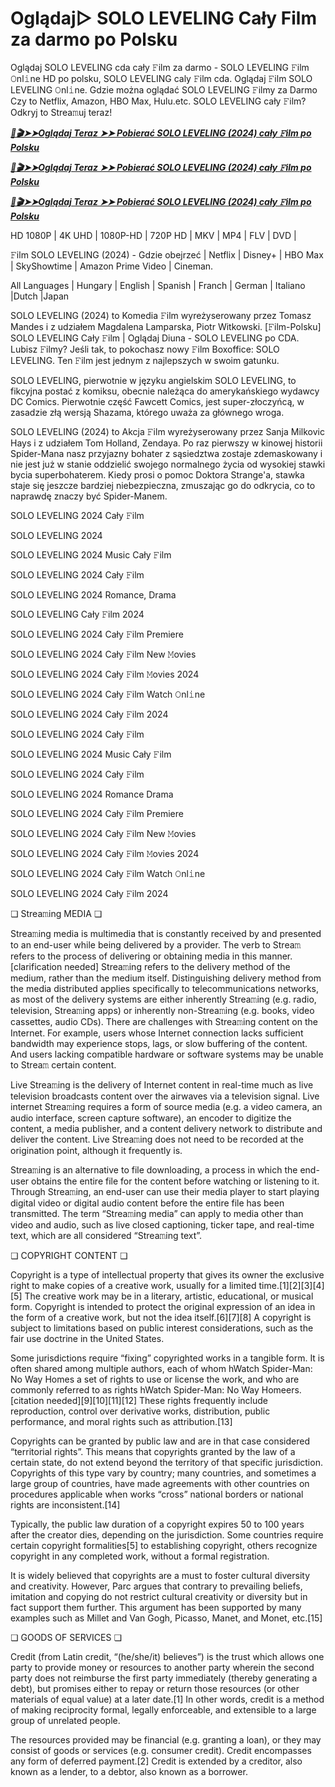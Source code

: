 # Oglądaj▷ SOLO LEVELING Cały Film za darmo po Polsku

Oglądaj SOLO LEVELING cda cały 𝙵ilm za darmo - SOLO LEVELING 𝙵ilm 𝙾nl𝚒ne HD po polsku, SOLO LEVELING caly 𝙵ilm cda. Oglądaj 𝙵ilm SOLO LEVELING 𝙾nl𝚒ne. Gdzie można oglądać SOLO LEVELING 𝙵ilmy za Darmo Czy to Netflix, Amazon, HBO Max, Hulu.etc. SOLO LEVELING cały 𝙵ilm? Odkryj to Strea𝚖uj teraz!


<p><b><I><a href="http://r-movies.com/pl/movie/1357633/solo-leveling-reawakening-gitcodepl">📀🎬➤➤Oglądaj Teraz ➤➤ Pobierać SOLO LEVELING (2024) cały 𝙵ilm po Polsku</a></I></b></p>

<p><b><I><a href="http://r-movies.com/pl/movie/1357633/solo-leveling-reawakening-gitcodepl">📀🎬➤➤Oglądaj Teraz ➤➤ Pobierać SOLO LEVELING (2024) cały 𝙵ilm po Polsku</a></I></b></p>

<p><b><I><a href="http://r-movies.com/pl/movie/1357633/solo-leveling-reawakening-gitcodepl">📀🎬➤➤Oglądaj Teraz ➤➤ Pobierać SOLO LEVELING (2024) cały 𝙵ilm po Polsku</a></I></b></p>


HD 1080P | 4K UHD | 1080P-HD | 720P HD | MKV | MP4 | FLV | DVD |

𝙵ilm SOLO LEVELING (2024) - Gdzie obejrzeć | Netflix | Disney+ | HBO Max | SkyShowtime | Amazon Prime Video | Cineman.

All Languages | Hungary | English | Spanish | Franch | German | Italiano |Dutch |Japan

SOLO LEVELING (2024) to Komedia 𝙵ilm wyreżyserowany przez Tomasz Mandes i z udziałem Magdalena Lamparska, Piotr Witkowski. [𝙵ilm-Polsku] SOLO LEVELING Cały 𝙵ilm | Oglądaj Diuna - SOLO LEVELING po CDA. Lubisz 𝙵ilmy? Jeśli tak, to pokochasz nowy 𝙵ilm Boxoffice: SOLO LEVELING. Ten 𝙵ilm jest jednym z najlepszych w swoim gatunku.

SOLO LEVELING, pierwotnie w języku angielskim SOLO LEVELING, to fikcyjna postać z komiksu, obecnie należąca do amerykańskiego wydawcy DC Comics. Pierwotnie część Fawcett Comics, jest super-złoczyńcą, w zasadzie złą wersją Shazama, którego uważa za głównego wroga.

SOLO LEVELING (2024) to Akcja 𝙵ilm wyreżyserowany przez Sanja Milkovic Hays i z udziałem Tom Holland, Zendaya. Po raz pierwszy w kinowej historii Spider-Mana nasz przyjazny bohater z sąsiedztwa zostaje zdemaskowany i nie jest już w stanie oddzielić swojego normalnego życia od wysokiej stawki bycia superbohaterem. Kiedy prosi o pomoc Doktora Strange'a, stawka staje się jeszcze bardziej niebezpieczna, zmuszając go do odkrycia, co to naprawdę znaczy być Spider-Manem.


SOLO LEVELING 2024 Cały 𝙵ilm

SOLO LEVELING 2024

SOLO LEVELING 2024 Music Cały 𝙵ilm

SOLO LEVELING 2024 Cały 𝙵ilm

SOLO LEVELING 2024 Romance, Drama

SOLO LEVELING Cały 𝙵ilm 2024

SOLO LEVELING 2024 Cały 𝙵ilm Premiere

SOLO LEVELING 2024 Cały 𝙵ilm New 𝙼ovies

SOLO LEVELING 2024 Cały 𝙵ilm 𝙼ovies 2024

SOLO LEVELING 2024 Cały 𝙵ilm Watch 𝙾nl𝚒ne

SOLO LEVELING 2024 Cały 𝙵ilm 2024

SOLO LEVELING 2024 Cały 𝙵ilm

SOLO LEVELING 2024 Music Cały 𝙵ilm

SOLO LEVELING 2024 Cały 𝙵ilm

SOLO LEVELING 2024 Romance Drama

SOLO LEVELING 2024 Cały 𝙵ilm Premiere

SOLO LEVELING 2024 Cały 𝙵ilm New 𝙼ovies

SOLO LEVELING 2024 Cały 𝙵ilm 𝙼ovies 2024

SOLO LEVELING 2024 Cały 𝙵ilm Watch 𝙾nl𝚒ne

SOLO LEVELING 2024 Cały 𝙵ilm 2024


❏ Strea𝚖ing MEDIA ❏

Strea𝚖ing media is multimedia that is constantly received by and presented to an end-user while being delivered by a provider. The verb to Strea𝚖 refers to the process of delivering or obtaining media in this manner.[clarification needed] Strea𝚖ing refers to the delivery method of the medium, rather than the medium itself. Distinguishing delivery method from the media distributed applies specifically to telecommunications networks, as most of the delivery systems are either inherently Strea𝚖ing (e.g. radio, television, Strea𝚖ing apps) or inherently non-Strea𝚖ing (e.g. books, video cassettes, audio CDs). There are challenges with Strea𝚖ing content on the Internet. For example, users whose Internet connection lacks sufficient bandwidth may experience stops, lags, or slow buffering of the content. And users lacking compatible hardware or software systems may be unable to Strea𝚖 certain content.

Live Strea𝚖ing is the delivery of Internet content in real-time much as live television broadcasts content over the airwaves via a television signal. Live internet Strea𝚖ing requires a form of source media (e.g. a video camera, an audio interface, screen capture software), an encoder to digitize the content, a media publisher, and a content delivery network to distribute and deliver the content. Live Strea𝚖ing does not need to be recorded at the origination point, although it frequently is.

Strea𝚖ing is an alternative to file downloading, a process in which the end-user obtains the entire file for the content before watching or listening to it. Through Strea𝚖ing, an end-user can use their media player to start playing digital video or digital audio content before the entire file has been transmitted. The term “Strea𝚖ing media” can apply to media other than video and audio, such as live closed captioning, ticker tape, and real-time text, which are all considered “Strea𝚖ing text”.


❏ COPYRIGHT CONTENT ❏

Copyright is a type of intellectual property that gives its owner the exclusive right to make copies of a creative work, usually for a limited time.[1][2][3][4][5] The creative work may be in a literary, artistic, educational, or musical form. Copyright is intended to protect the original expression of an idea in the form of a creative work, but not the idea itself.[6][7][8] A copyright is subject to limitations based on public interest considerations, such as the fair use doctrine in the United States.

Some jurisdictions require “fixing” copyrighted works in a tangible form. It is often shared among multiple authors, each of whom hWatch Spider-Man: No Way Homes a set of rights to use or license the work, and who are commonly referred to as rights hWatch Spider-Man: No Way Homeers.[citation needed][9][10][11][12] These rights frequently include reproduction, control over derivative works, distribution, public performance, and moral rights such as attribution.[13]

Copyrights can be granted by public law and are in that case considered “territorial rights”. This means that copyrights granted by the law of a certain state, do not extend beyond the territory of that specific jurisdiction. Copyrights of this type vary by country; many countries, and sometimes a large group of countries, have made agreements with other countries on procedures applicable when works “cross” national borders or national rights are inconsistent.[14]

Typically, the public law duration of a copyright expires 50 to 100 years after the creator dies, depending on the jurisdiction. Some countries require certain copyright formalities[5] to establishing copyright, others recognize copyright in any completed work, without a formal registration.

It is widely believed that copyrights are a must to foster cultural diversity and creativity. However, Parc argues that contrary to prevailing beliefs, imitation and copying do not restrict cultural creativity or diversity but in fact support them further. This argument has been supported by many examples such as Millet and Van Gogh, Picasso, Manet, and Monet, etc.[15]

❏ GOODS OF SERVICES ❏

Credit (from Latin credit, “(he/she/it) believes”) is the trust which allows one party to provide money or resources to another party wherein the second party does not reimburse the first party immediately (thereby generating a debt), but promises either to repay or return those resources (or other materials of equal value) at a later date.[1] In other words, credit is a method of making reciprocity formal, legally enforceable, and extensible to a large group of unrelated people.

The resources provided may be financial (e.g. granting a loan), or they may consist of goods or services (e.g. consumer credit). Credit encompasses any form of deferred payment.[2] Credit is extended by a creditor, also known as a lender, to a debtor, also known as a borrower.
